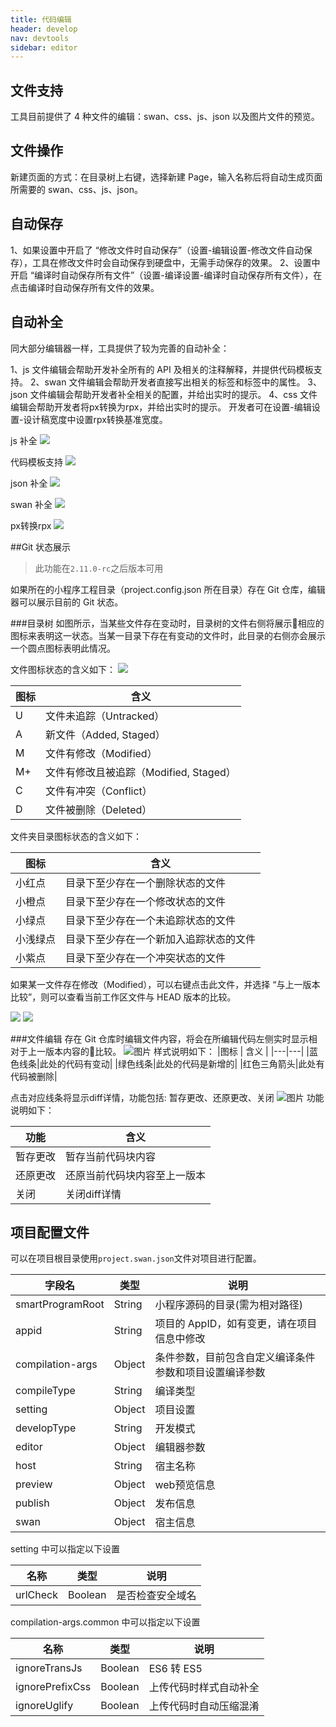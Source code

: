 ```yaml
---
title: 代码编辑
header: develop
nav: devtools
sidebar: editor 
---
```


## 文件支持
工具目前提供了 4 种文件的编辑：swan、css、js、json 以及图片文件的预览。

## 文件操作

新建页面的方式：在目录树上右键，选择新建 Page，输入名称后将自动生成页面所需要的 swan、css、js、json。


## 自动保存

1、如果设置中开启了 “修改文件时自动保存”（设置-编辑设置-修改文件自动保存），工具在修改文件时会自动保存到硬盘中，无需手动保存的效果。
2、设置中开启 “编译时自动保存所有文件”（设置-编译设置-编译时自动保存所有文件），在点击编译时自动保存所有文件的效果。


## 自动补全

同大部分编辑器一样，工具提供了较为完善的自动补全：

1、js 文件编辑会帮助开发补全所有的 API 及相关的注释解释，并提供代码模板支持。
2、swan 文件编辑会帮助开发者直接写出相关的标签和标签中的属性。
3、json 文件编辑会帮助开发者补全相关的配置，并给出实时的提示。
4、css 文件编辑会帮助开发者将px转换为rpx，并给出实时的提示。 开发者可在设置-编辑设置-设计稿宽度中设置rpx转换基准宽度。

js 补全
![](../../../img/tool/js补全.gif)

代码模板支持
![](../../../img/tool/代码模板支持.gif)

json 补全
![](../../../img/tool/json补全.gif)

swan 补全
![](../../../img/tool/swan补全.gif)

px转换rpx
![](../../../img/tool/px2rpx转换.gif)

##Git 状态展示
>此功能在`2.11.0-rc`之后版本可用

如果所在的小程序工程目录（project.config.json 所在目录）存在 Git 仓库，编辑器可以展示目前的 Git 状态。

###目录树
如图所示，当某些文件存在变动时，目录树的文件右侧将展示相应的图标来表明这一状态。当某一目录下存在有变动的文件时，此目录的右侧亦会展示一个圆点图标表明此情况。

文件图标状态的含义如下：
![](../../../img/tool/编辑器git01.png)

|图标 | 含义 |
|---|---|
|U|文件未追踪（Untracked）|
|A|新文件（Added, Staged）|
|M|文件有修改（Modified）|
|M+|文件有修改且被追踪（Modified, Staged）|
|C|文件有冲突（Conflict）|
|D|文件被删除（Deleted）|

文件夹目录图标状态的含义如下：

|图标 | 含义 |
|---|---|
|小红点|目录下至少存在一个删除状态的文件|
|小橙点|目录下至少存在一个修改状态的文件|
|小绿点|目录下至少存在一个未追踪状态的文件|
|小浅绿点|目录下至少存在一个新加入追踪状态的文件|
|小紫点|目录下至少存在一个冲突状态的文件|


如果某一文件存在修改（Modified），可以右键点击此文件，并选择 “与上一版本比较”，则可以查看当前工作区文件与 HEAD 版本的比较。

![](../../../img/tool/编辑器git02.png)
![](../../../img/tool/编辑器git03.png)

###文件编辑
存在 Git 仓库时编辑文件内容，将会在所编辑代码左侧实时显示相对于上一版本内容的比较。
![图片](../../../img/tool/编辑器git04.png)
样式说明如下：
|图标 | 含义 |
|---|---|
|蓝色线条|此处的代码有变动|
|绿色线条|此处的代码是新增的|
|红色三角箭头|此处有代码被删除|

点击对应线条将显示diff详情，功能包括: 暂存更改、还原更改、关闭
![图片](../../../img/tool/编辑器git05.png)
功能说明如下：

|功能 | 含义 |
|---|---|
|暂存更改|暂存当前代码块内容|
|还原更改|还原当前代码块内容至上一版本|
|关闭|关闭diff详情|


## 项目配置文件
可以在项目根目录使用`project.swan.json`文件对项目进行配置。

|字段名 | 类型 |说明|
|---|---|---|
|smartProgramRoot|String|小程序源码的目录(需为相对路径)|
|appid|String| 项目的 AppID，如有变更，请在项目信息中修改 |
|compilation-args|Object|条件参数，目前包含自定义编译条件参数和项目设置编译参数|
|compileType|String|编译类型|
|setting|Object|项目设置|
|developType|String|开发模式|
|editor|Object|编辑器参数|
|host|String|宿主名称|
|preview|Object|web预览信息|
|publish|Object|发布信息|
|swan|Object|宿主信息|

setting 中可以指定以下设置

|名称 | 类型  | 说明|
|---|---|---|
|urlCheck|Boolean|是否检查安全域名|


compilation-args.common 中可以指定以下设置

|名称 | 类型  | 说明|
|---|---|---|
|ignoreTransJs|Boolean|ES6 转 ES5|
|ignorePrefixCss|Boolean|上传代码时样式自动补全|
|ignoreUglify|Boolean|上传代码时自动压缩混淆|
